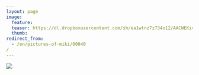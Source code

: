 ```yaml
---
layout: page
image:
  feature:
  teaser: https://dl.dropboxusercontent.com/sh/ea1wtnz7z734o12/AACWEKivqLx23wFGUbq_eyRta/mikin-kuvat/2/DSC23679-245px.jpg
  thumb:
redirect_from:
  - /en/pictures-of-miki/00040/
---
```


[![](https://dl.dropboxusercontent.com/sh/ea1wtnz7z734o12/AAA0p8X0NvzPB1nP44O74rPZa/mikin-kuvat/2/DSC23679-800px.jpg)](https://dl.dropboxusercontent.com/sh/ea1wtnz7z734o12/AAAohURHNIjvr80qYC1NH_7Za/mikin-kuvat/2/DSC23679.jpg)
